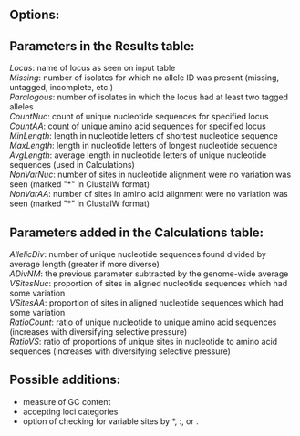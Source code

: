 ## Options:


## Parameters in the Results table:
*Locus*: name of locus as seen on input table  
*Missing*: number of isolates for which no allele ID was present (missing, untagged, incomplete, etc.)  
*Paralogous*: number of isolates in which the locus had at least two tagged alleles  
*CountNuc*: count of unique nucleotide sequences for specified locus  
*CountAA*: count of unique amino acid sequences for specified locus  
*MinLength*: length in nucleotide letters of shortest nucleotide sequence  
*MaxLength*: length in nucleotide letters of longest nucleotide sequence  
*AvgLength*: average length in nucleotide letters of unique nucleotide sequences (used in Calculations)  
*NonVarNuc*: number of sites in nucleotide alignment were no variation was seen (marked "\*" in ClustalW format)  
*NonVarAA*: number of sites in amino acid alignment were no variation was seen (marked "\*" in ClustalW format)  


## Parameters added in the Calculations table:
*AllelicDiv*: number of unique nucleotide sequences found divided by average length (greater if more diverse)  
*ADivNM*: the previous parameter subtracted by the genome-wide average 
*VSitesNuc*: proportion of sites in aligned nucleotide sequences which had some variation  
*VSitesAA*: proportion of sites in aligned nucleotide sequences which had some variation  
*RatioCount*: ratio of unique nucleotide to unique amino acid sequences (increases with diversifying selective pressure)  
*RatioVS*: ratio of proportions of unique sites in nucleotide to amino acid sequences (increases with diversifying selective pressure)  


## Possible additions:
* measure of GC content  
* accepting loci categories  
* option of checking for variable sites by \*, :, or .  



